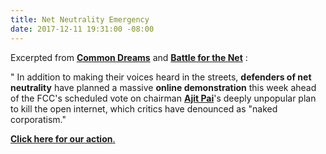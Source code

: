 ```yaml
---
title: Net Neutrality Emergency
date: 2017-12-11 19:31:00 -08:00
---
```


Excerpted from [**Common Dreams**](https://www.commondreams.org/?utm_term=Common%20Dreams&utm_campaign=News%20%2526%20Views%20%7C%20Massive%20%27Break%20the%20Internet%27%20Revolt%20This%20Week%20to%20%27Save%20Net%20Neutrality%27%20&utm_content=email&utm_source=Act-On+Software&utm_medium=email&cm_mmc=Act-On%20Software-_-email-_-News%20%2526%20Views%20%7C%20Massive%20%27Break%20the%20Internet%27%20Revolt%20This%20Week%20to%20%27Save%20Net%20Neutrality%27%20-_-Common%20Dreams) and [**Battle for the Net**](https://www.battleforthenet.com/)  :

"  In addition to making their voices heard in the streets, **defenders of net neutrality** have planned a massive **online demonstration** this week ahead of the FCC's scheduled vote on chairman [**Ajit Pai**](https://www.fcc.gov/about/leadership/ajit-pai)'s deeply unpopular plan to kill the open internet, which critics have denounced as "naked corporatism."

[**Click here for our action**.](https://www.battleforthenet.com/july12/)

